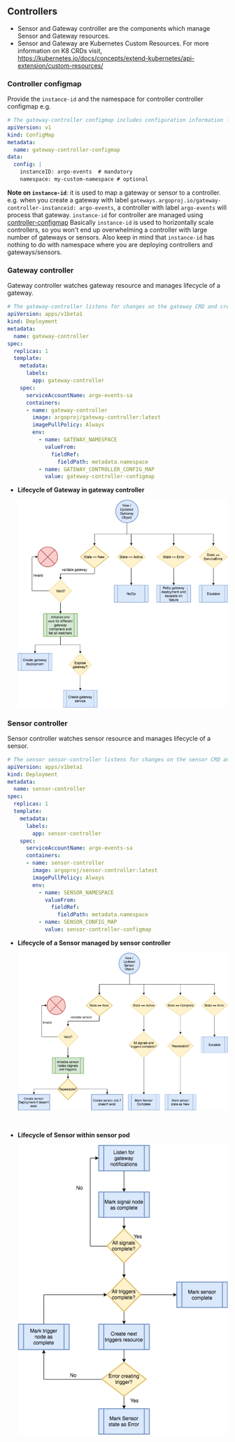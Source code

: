 ## Controllers

* Sensor and Gateway controller are the components which manage Sensor and Gateway resources. 
* Sensor and Gateway are Kubernetes Custom Resources. For more information on K8 CRDs visit, https://kubernetes.io/docs/concepts/extend-kubernetes/api-extension/custom-resources/


### Controller configmap
Provide the `instance-id` and the namespace for controller
controller configmap
e.g. 
```yaml
# The gateway-controller configmap includes configuration information for the gateway-controller
apiVersion: v1
kind: ConfigMap
metadata:
  name: gateway-controller-configmap
data:
  config: |
    instanceID: argo-events  # mandatory
    namespace: my-custom-namespace # optional
```
<b>Note on `instance-id`</b>: it is used to map a gateway or sensor to a controller. 
e.g. when you create a gateway with label `gateways.argoproj.io/gateway-controller-instanceid: argo-events`, a
 controller with label `argo-events` will process that gateway. `instance-id` for controller are managed using [controller-configmap](https://raw.githubusercontent.com/argoproj/argo-events/master/hack/k8s/manifests/gateway-controller-configmap.yaml)
Basically `instance-id` is used to horizontally scale controllers, so you won't end up overwhelming a controller with large
 number of gateways or sensors. Also keep in mind that `instance-id` has nothing to do with namespace where you are
 deploying controllers and gateways/sensors.


### Gateway controller
Gateway controller watches gateway resource and manages lifecycle of a gateway.
```yaml
# The gateway-controller listens for changes on the gateway CRD and creates gateway
apiVersion: apps/v1beta1
kind: Deployment
metadata:
  name: gateway-controller
spec:
  replicas: 1
  template:
    metadata:
      labels:
        app: gateway-controller
    spec:
      serviceAccountName: argo-events-sa
      containers:
      - name: gateway-controller
        image: argoproj/gateway-controller:latest
        imagePullPolicy: Always
        env:
          - name: GATEWAY_NAMESPACE
            valueFrom:
              fieldRef:
                fieldPath: metadata.namespace
          - name: GATEWAY_CONTROLLER_CONFIG_MAP
            value: gateway-controller-configmap
```

* <b>Lifecycle of Gateway in gateway controller</b>
  
  ![](gateway-controller-fsm.png)

### Sensor controller
Sensor controller watches sensor resource and manages lifecycle of a sensor.
```yaml
# The sensor sensor-controller listens for changes on the sensor CRD and creates sensor executor jobs
apiVersion: apps/v1beta1
kind: Deployment
metadata:
  name: sensor-controller
spec:
  replicas: 1
  template:
    metadata:
      labels:
        app: sensor-controller
    spec:
      serviceAccountName: argo-events-sa
      containers:
      - name: sensor-controller
        image: argoproj/sensor-controller:latest
        imagePullPolicy: Always
        env:
          - name: SENSOR_NAMESPACE
            valueFrom:
              fieldRef:
                fieldPath: metadata.namespace
          - name: SENSOR_CONFIG_MAP
            value: sensor-controller-configmap
```

* <b>Lifecycle of a Sensor managed by sensor controller</b>

   ![](sensor-fsm.png) 
 
 <br/>
 
* <b>Lifecycle of  Sensor within sensor pod</b>
   
   ![](sensor-pod-fsm.png)
   